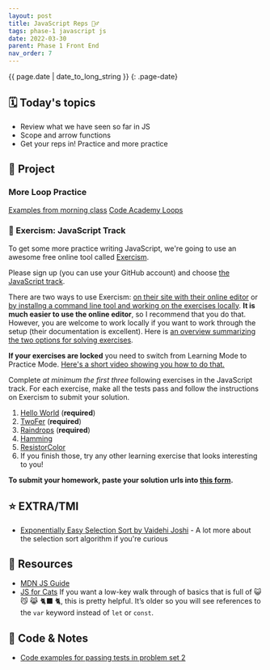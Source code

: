 ```yaml
---
layout: post
title: JavaScript Reps 🏋️‍♂️
tags: phase-1 javascript js
date: 2022-03-30
parent: Phase 1 Front End
nav_order: 7
---
```


{{ page.date | date_to_long_string }}
{: .page-date}


## 🗓️ Today's topics

- Review what we have seen so far in JS
- Scope and arrow functions
- Get your reps in! Practice and more practice

## 🎯 Project

### More Loop Practice
[Examples from morning class](https://github.com/Momentum-Team-12/js-arrays-example)
[Code Academy Loops](https://www.codecademy.com/learn/introduction-to-javascript/modules/learn-javascript-loops)

### 👻 Exercism: JavaScript Track

To get some more practice writing JavaScript, we're going to use an awesome free online tool called [Exercism](https://exercism.io/).

Please sign up (you can use your GitHub account) and choose [the JavaScript track](https://exercism.io/tracks/javascript).

There are two ways to use Exercism: [on their site with their online editor](https://exercism.org/docs/using/solving-exercises/using-the-online-editor) or [by installng a command line tool and working on the exercises locally](https://exercism.org/docs/using/solving-exercises/working-locally). **It is much easier to use the online editor**, so I recommend that you do that. However, you are welcome to work locally if you want to work through the setup (their documentation is excellent). Here is [an overview summarizing the two options for solving exercises](https://exercism.org/docs/using/solving-exercises).

**If your exercises are locked** you need to switch from Learning Mode to Practice Mode. [Here's a short video showing you how to do that.](https://www.loom.com/share/ad7209af2267427889c98699f0694d11)

Complete _at minimum the first three_ following exercises in the JavaScript track. For each exercise, make all the tests pass and follow the instructions on Exercism to submit your solution.

1. [Hello World](https://exercism.org/tracks/javascript/exercises/hello-world) (**required**)
2. [TwoFer](https://exercism.org/tracks/javascript/exercises/two-fer) (**required**)
3. [Raindrops](https://exercism.org/tracks/javascript/exercises/raindrops) (**required**)
4. [Hamming](https://exercism.org/tracks/javascript/exercises/hamming)
5. [ResistorColor](https://exercism.org/tracks/javascript/exercises/resistor-color)
6. If you finish those, try any other learning exercise that looks interesting to you!

**To submit your homework, paste your solution urls into [this form](https://forms.gle/3eYk9E9t2cj4SoZs8).**

## ⭐ EXTRA/TMI

- [Exponentially Easy Selection Sort by Vaidehi Joshi](https://medium.com/basecs/exponentially-easy-selection-sort-d7a34292b049) - A lot more about the selection sort algorithm if you're curious

## 🔖 Resources

- [MDN JS Guide](https://developer.mozilla.org/en-US/docs/Web/JavaScript)
- [JS for Cats](http://jsforcats.com/) If you want a low-key walk through of basics that is full of 😺 😼 😹 🐈‍⬛ 🐈, this is pretty helpful. It’s older so you will see references to the `var` keyword instead of `let` or `const`.

## 🦉 Code & Notes

- [Code examples for passing tests in problem set 2](https://github.com/Momentum-Team-11/js-problem-set-2-amygori)
